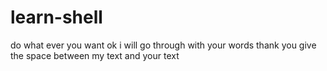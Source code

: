 # learn-shell
do what ever you want
ok i will go through with your words thank you
give the space between my text and your text
